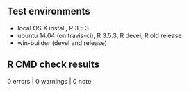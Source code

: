 ## Test environments

* local OS X install, R 3.5.3
* ubuntu 14.04 (on travis-ci), R 3.5.3, R devel, R old release
* win-builder (devel and release)

## R CMD check results

0 errors | 0 warnings | 0 note

